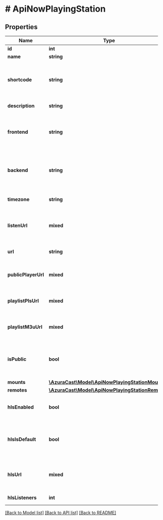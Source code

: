 # # ApiNowPlayingStation

## Properties

Name | Type | Description | Notes
------------ | ------------- | ------------- | -------------
**id** | **int** | Station ID | [optional]
**name** | **string** | Station name | [optional]
**shortcode** | **string** | Station \&quot;short code\&quot;, used for URL and folder paths | [optional]
**description** | **string** | Station description | [optional]
**frontend** | **string** | Which broadcasting software (frontend) the station uses | [optional]
**backend** | **string** | Which AutoDJ software (backend) the station uses | [optional]
**timezone** | **string** | The station&#39;s IANA time zone | [optional]
**listenUrl** | **mixed** | The full URL to listen to the default mount of the station | [optional]
**url** | **string** | The public URL of the station. | [optional]
**publicPlayerUrl** | **mixed** | The public player URL for the station. | [optional]
**playlistPlsUrl** | **mixed** | The playlist download URL in PLS format. | [optional]
**playlistM3uUrl** | **mixed** | The playlist download URL in M3U format. | [optional]
**isPublic** | **bool** | If the station is public (i.e. should be shown in listings of all stations) | [optional]
**mounts** | [**\AzuraCast\Model\ApiNowPlayingStationMount[]**](ApiNowPlayingStationMount.md) |  | [optional]
**remotes** | [**\AzuraCast\Model\ApiNowPlayingStationRemote[]**](ApiNowPlayingStationRemote.md) |  | [optional]
**hlsEnabled** | **bool** | If the station has HLS streaming enabled. | [optional]
**hlsIsDefault** | **bool** | If the HLS stream should be the default one for the station. | [optional]
**hlsUrl** | **mixed** | The full URL to listen to the HLS stream for the station. | [optional]
**hlsListeners** | **int** | HLS Listeners | [optional]

[[Back to Model list]](../../README.md#models) [[Back to API list]](../../README.md#endpoints) [[Back to README]](../../README.md)
